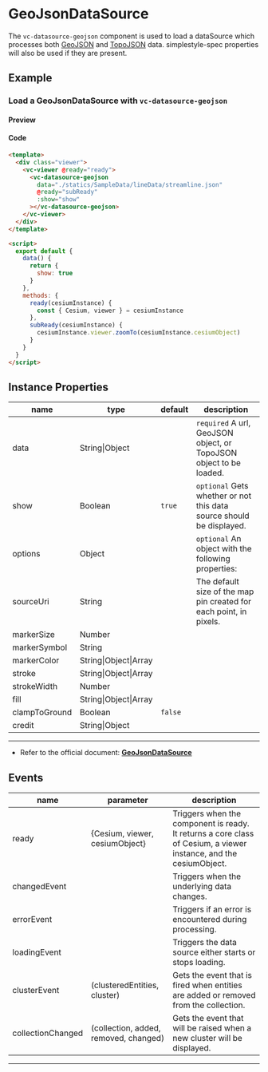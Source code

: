 # GeoJsonDataSource

The `vc-datasource-geojson` component is used to load a dataSource which processes both [GeoJSON](https://geojson.org/) and [TopoJSON](https://github.com/topojson/topojson) data. simplestyle-spec properties will also be used if they are present.

## Example

### Load a GeoJsonDataSource with `vc-datasource-geojson`

#### Preview

<doc-preview>
  <template>
    <div class="viewer">
      <vc-viewer @ready="ready">
        <vc-datasource-geojson
          data="./statics/SampleData/lineData/streamline.json"
          @ready="subReady"
          :show="show"
        ></vc-datasource-geojson>
      </vc-viewer>
    </div>
  </template>

  <script>
    export default {
      data() {
        return {
          show: true
        }
      },
      methods: {
        ready(cesiumInstance) {
          const { Cesium, viewer } = cesiumInstance
        },
        subReady(cesiumInstance) {
          cesiumInstance.viewer.zoomTo(cesiumInstance.cesiumObject)
        }
      }
    }
  </script>
</doc-preview>

#### Code

```html
<template>
  <div class="viewer">
    <vc-viewer @ready="ready">
      <vc-datasource-geojson
        data="./statics/SampleData/lineData/streamline.json"
        @ready="subReady"
        :show="show"
      ></vc-datasource-geojson>
    </vc-viewer>
  </div>
</template>

<script>
  export default {
    data() {
      return {
        show: true
      }
    },
    methods: {
      ready(cesiumInstance) {
        const { Cesium, viewer } = cesiumInstance
      },
      subReady(cesiumInstance) {
        cesiumInstance.viewer.zoomTo(cesiumInstance.cesiumObject)
      }
    }
  }
</script>
```

## Instance Properties

| name          | type                  | default | description                                                          |
| ------------- | --------------------- | ------- | -------------------------------------------------------------------- |
| data          | String\|Object        |         | `required` A url, GeoJSON object, or TopoJSON object to be loaded.   |
| show          | Boolean               | `true`  | `optional` Gets whether or not this data source should be displayed. |
| options       | Object                |         | `optional` An object with the following properties:                  |
| sourceUri     | String                |         | The default size of the map pin created for each point, in pixels.   |
| markerSize    | Number                |         |                                                                      |
| markerSymbol  | String                |         |                                                                      |
| markerColor   | String\|Object\|Array |         |                                                                      |
| stroke        | String\|Object\|Array |         |                                                                      |
| strokeWidth   | Number                |         |                                                                      |
| fill          | String\|Object\|Array |         |                                                                      |
| clampToGround | Boolean               | `false` |                                                                      |
| credit        | String\|Object        |         |                                                                      |

---

- Refer to the official document: **[GeoJsonDataSource](https://cesium.com/docs/cesiumjs-ref-doc/GeoJsonDataSource.html)**

## Events

<!-- prettier-ignore -->
| name | parameter | description |
| ---- | --------- | ----------- |
| ready | {Cesium, viewer, cesiumObject} | Triggers when the component is ready. It returns a core class of Cesium, a viewer instance, and the cesiumObject. |
| changedEvent | | Triggers when the underlying data changes. |
| errorEvent | | Triggers if an error is encountered during processing. |
| loadingEvent | | Triggers the data source either starts or stops loading. |
| clusterEvent | (clusteredEntities, cluster) | Gets the event that is fired when entities are added or removed from the collection.|
| collectionChanged | (collection, added, removed, changed) | Gets the event that will be raised when a new cluster will be displayed.|
---
